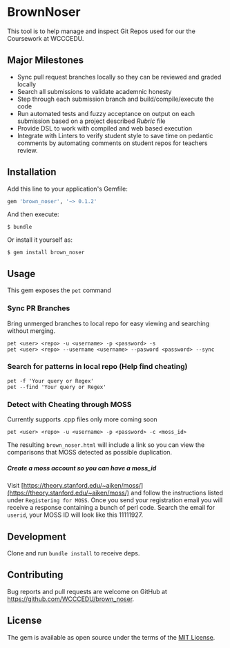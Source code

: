 # BrownNoser

This tool is to help manage and inspect Git Repos used for our the Coursework at WCCCEDU.

## Major Milestones
- Sync pull request branches locally so they can be reviewed and graded locally
- Search all submissions to validate academnic honesty
- Step through each submission branch and build/compile/execute the code
- Run automated tests and fuzzy acceptance on output on each submission based on a project described _Rubric_ file
- Provide DSL to work with compiled and web based execution
- Integrate with Linters to verify student style to save time on pedantic comments by automating comments on student repos for teachers review.

## Installation

Add this line to your application's Gemfile:

```ruby
gem 'brown_noser', '~> 0.1.2'
```

And then execute:

    $ bundle

Or install it yourself as:

    $ gem install brown_noser

## Usage

This gem exposes the `pet` command

### Sync PR Branches
Bring unmerged branches to local repo for easy viewing and searching without merging.
```
pet <user> <repo> -u <username> -p <password> -s
pet <user> <repo> --username <username> --pasword <password> --sync
```

### Search for patterns in local repo (Help find cheating)
```
pet -f 'Your query or Regex'
pet --find 'Your query or Regex'
```

### Detect with Cheating through MOSS
Currently supports .cpp files only more coming soon
```
pet <user> <repo> -u <username> -p <password> -c <moss_id>
```
The resulting `brown_noser.html` will include a link so you can view the comparisons that MOSS detected as possible duplication.

##### Create a moss account so you can have a moss_id
Visit [https://theory.stanford.edu/~aiken/moss/](https://theory.stanford.edu/~aiken/moss/) and follow the instructions listed under `Registering for MOSS`.
Once you send your registration email you will receive a response containing a bunch of perl code. Search the email for `userid`, your MOSS ID will look like this 11111927.

## Development

Clone and run `bundle install` to receive deps.

## Contributing

Bug reports and pull requests are welcome on GitHub at https://github.com/WCCCEDU/brown_noser.


## License

The gem is available as open source under the terms of the [MIT License](http://opensource.org/licenses/MIT).

